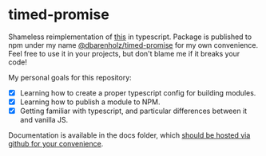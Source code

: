 # timed-promise

Shameless reimplementation of [this](https://github.com/liqd-js/timed-promise) in typescript.
Package is published to npm under my name [@dbarenholz/timed-promise](https://www.npmjs.com/package/@dbarenholz/timed-promise) for my own convenience. Feel free to use it in your projects, but don't blame me if it breaks your code!

My personal goals for this repository:

- [X] Learning how to create a proper typescript config for building modules.
- [X] Learning how to publish a module to NPM.
- [X] Getting familiar with typescript, and particular differences between it and vanilla JS.

Documentation is available in the docs folder, which [should be hosted via github for your convenience](https://dbarenholz.github.io/timed-promise/).
